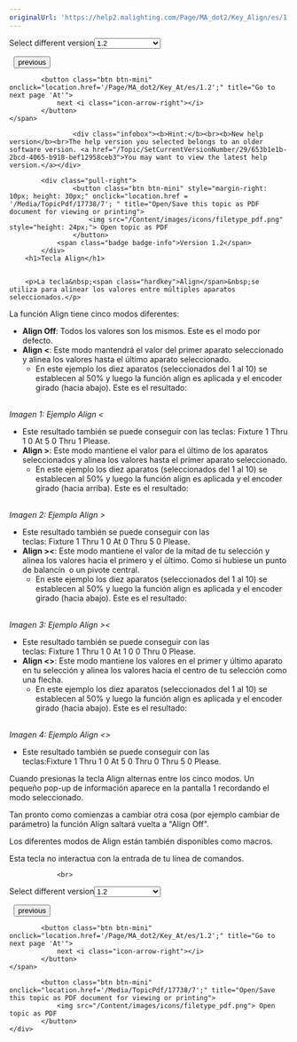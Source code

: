 ```yaml
---
originalUrl: 'https://help2.malighting.com/Page/MA_dot2/Key_Align/es/1.2'
---
```


<div class="topic-navigation">

<div class="pull-right">
	<span class="pull-left">


<div class="pull-left">
<form action="/Topic/SetCurrentVersionNumber" class="form-inline" id="frmTagSelector" method="post">	<span class="form-mini">
		<div class="input-prepend"><span class="add-on">Select different version</span><select autocomplete="off" id="versionNumberId" name="versionNumberId" onchange="$(this).closest('#frmTagSelector').submit();" style="width: 120px;"><option value="">- latest -</option>
<option value="3">1.1</option>
<option selected="selected" value="7">1.2</option>
<option value="12">1.3</option>
<option value="16">1.5</option>
<option value="29">1.9</option>
</select></div>
		<input data-val="true" data-val-number="The field Int32 must be a number." data-val-required="The Int32 field is required." id="ProductId" name="ProductId" type="hidden" value="7">
		<input id="CurrentGuid" name="CurrentGuid" type="hidden" value="653b1e1b-2bcd-4065-b918-bef12958ceb3">
	</span>
</form></div>&nbsp;	</span>
	<span class="pull-right" style="white-space: nowrap;">
			<button class="btn btn-mini" onclick="location.href='/Page/MA_dot2/Keys/es/1.2'; " title="Go to previous page 'Teclas'">
				<i class="icon-arrow-left"></i> previous
			</button>

			<button class="btn btn-mini" onclick="location.href='/Page/MA_dot2/Key_At/es/1.2';" title="Go to next page 'At'">
				next <i class="icon-arrow-right"></i> 
			</button>
	</span>
</div>
<div class="clear-fix" style="margin-bottom: 10px"></div>
</div>

					<div class="infobox"><b>Hint:</b><br><b>New help version</b><br>The help version you selected belongs to an older software version. <a href="/Topic/SetCurrentVersionNumber/29/653b1e1b-2bcd-4065-b918-bef12958ceb3">You may want to view the latest help version.</a></div>

			<div class="pull-right">
					<button class="btn btn-mini" style="margin-right: 10px; height: 30px;" onclick="location.href = '/Media/TopicPdf/17738/7'; " title="Open/Save this topic as PDF document for viewing or printing">
						<img src="/Content/images/icons/filetype_pdf.png" style="height: 24px;"> Open topic as PDF
					</button>
				<span class="badge badge-info">Version 1.2</span>
			</div>
		<h1>Tecla Align</h1>


		<p>La tecla&nbsp;<span class="hardkey">Align</span>&nbsp;se utiliza para alinear los valores entre múltiples aparatos seleccionados.</p>

<p>La función&nbsp;Align&nbsp;tiene cinco modos diferentes:</p>

<ul>
	<li><strong>Align Off</strong>: Todos los valores son los mismos. Este es el modo por defecto. &nbsp;</li>
	<li><strong>Align &lt;</strong>: Este modo mantendrá el valor del primer aparato seleccionado y alinea los valores hasta el último aparato seleccionado.
	<ul>
		<li>En este ejemplo los diez aparatos (seleccionados del 1 al 10) se establecen al 50% y luego la función align es aplicada y el encoder girado (hacia abajo). Este es el resultado:<br>
		<img alt="" src="/Media/Image/Dot2_Keys_Align_Left.png"></li>
	</ul>
	</li>
</ul>

<p><em>Imagen 1: Ejemplo&nbsp;Align &lt;</em></p>

<ul>
	<li>Este resultado también se puede conseguir con las teclas:&nbsp;<span class="hardkey">Fixture</span> <span class="hardkey">1</span> <span class="hardkey">Thru</span> <span class="hardkey">1</span> <span class="hardkey">0</span> <span class="hardkey">At</span> <span class="hardkey">5</span> <span class="hardkey">0</span> <span class="hardkey">Thru</span> <span class="hardkey">1</span> <span class="hardkey">Please</span>.</li>
	<li><strong>Align &gt;</strong>: Este modo mantiene el valor para el último de los aparatos seleccionados y alinea los valores hasta el primer aparato seleccionado.
	<ul>
		<li>En este ejemplo los diez aparatos (seleccionados del 1 al 10) se establecen al 50% y luego la función align es aplicada y el encoder girado (hacia arriba). Este es el resultado:<br>
		<img alt="" src="/Media/Image/Dot2_Keys_Align_Right.png"></li>
	</ul>
	</li>
</ul>

<p><em>Imagen 2: Ejemplo&nbsp;Align&nbsp;&gt;</em></p>

<ul>
	<li>Este resultado también se puede conseguir con las teclas:&nbsp;<span class="hardkey">Fixture</span>&nbsp;<span class="hardkey">1</span>&nbsp;<span class="hardkey">Thru</span>&nbsp;<span class="hardkey">1</span>&nbsp;<span class="hardkey">0</span>&nbsp;<span class="hardkey">At</span>&nbsp;<span class="hardkey">0</span>&nbsp;<span class="hardkey">Thru</span>&nbsp;<span class="hardkey">5</span>&nbsp;<span class="hardkey">0</span> <span class="hardkey">Please</span>.</li>
	<li><strong>Align &gt;&lt;</strong>: Este modo mantiene el valor de la mitad de tu selección y alinea los valores hacia el primero y el último. Como si hubiese un punto de balancín &nbsp;o un pivote central.
	<ul>
		<li>En este ejemplo los diez aparatos (seleccionados del 1 al 10) se establecen al 50% y luego la función align es aplicada y el encoder girado (hacia abajo). Este es el resultado:<br>
		<img alt="" src="/Media/Image/Dot2_Keys_Align_Center.png"></li>
	</ul>
	</li>
</ul>

<p><em>Imagen 3: Ejemplo&nbsp;Align&nbsp;&gt;&lt;</em></p>

<ul>
	<li>Este resultado también se puede conseguir con las teclas:&nbsp;<span class="hardkey">Fixture</span>&nbsp;<span class="hardkey">1</span>&nbsp;<span class="hardkey">Thru</span>&nbsp;<span class="hardkey">1</span>&nbsp;<span class="hardkey">0</span>&nbsp;<span class="hardkey">At</span>&nbsp;<span class="hardkey">1</span> <span class="hardkey">0</span>&nbsp;<span class="hardkey">0</span>&nbsp;<span class="hardkey">Thru</span>&nbsp;<span class="hardkey">0</span>&nbsp;<span class="hardkey">Please</span>.</li>
	<li><strong>Align &lt;&gt;</strong>: Este modo mantiene los valores en el primer y último aparato en tu selección y alinea los valores hacia el centro de tu selección como una flecha.
	<ul>
		<li>En este ejemplo los diez aparatos (seleccionados del 1 al 10) se establecen al 50% y luego la función align es aplicada y el encoder girado (hacia abajo). Este es el resultado:<br>
		<img alt="" src="/Media/Image/Dot2_Keys_Align_Sides.png"></li>
	</ul>
	</li>
</ul>

<p><em>Imagen 4: Ejemplo&nbsp;Align&nbsp;&lt;&gt;</em></p>

<ul>
	<li>Este resultado también se puede conseguir con las teclas:<span class="hardkey">Fixture</span>&nbsp;<span class="hardkey">1</span>&nbsp;<span class="hardkey">Thru</span>&nbsp;<span class="hardkey">1</span>&nbsp;<span class="hardkey">0</span>&nbsp;<span class="hardkey">At</span>&nbsp;<span class="hardkey">5</span>&nbsp;<span class="hardkey">0</span>&nbsp;<span class="hardkey">Thru</span>&nbsp;<span class="hardkey">0</span>&nbsp;<span class="hardkey">Thru</span> <span class="hardkey">5</span> <span class="hardkey">0</span>&nbsp;<span class="hardkey">Please</span>.</li>
</ul>

<p>Cuando presionas la tecla&nbsp;<span class="hardkey">Align</span>&nbsp;alternas entre los cinco modos. Un pequeño pop-up de información aparece en la pantalla 1 recordando el modo seleccionado.</p>

<p>Tan pronto como comienzas a cambiar otra cosa (por ejemplo cambiar de parámetro) la función Align saltará vuelta a "Align Off". &nbsp;</p>

<p>Los diferentes modos de&nbsp;Align están también disponibles como macros.</p>

<div class="important">Esta tecla no interactua con la entrada de tu línea de comandos.</div>


				<br>
<div class="topic-navigation">

<div class="pull-right">
	<span class="pull-left">


<div class="pull-left">
<form action="/Topic/SetCurrentVersionNumber" class="form-inline" id="frmTagSelector" method="post">	<span class="form-mini">
		<div class="input-prepend"><span class="add-on">Select different version</span><select autocomplete="off" id="versionNumberId" name="versionNumberId" onchange="$(this).closest('#frmTagSelector').submit();" style="width: 120px;"><option value="">- latest -</option>
<option value="3">1.1</option>
<option selected="selected" value="7">1.2</option>
<option value="12">1.3</option>
<option value="16">1.5</option>
<option value="29">1.9</option>
</select></div>
		<input data-val="true" data-val-number="The field Int32 must be a number." data-val-required="The Int32 field is required." id="ProductId" name="ProductId" type="hidden" value="7">
		<input id="CurrentGuid" name="CurrentGuid" type="hidden" value="653b1e1b-2bcd-4065-b918-bef12958ceb3">
	</span>
</form></div>&nbsp;	</span>
	<span class="pull-right" style="white-space: nowrap;">
			<button class="btn btn-mini" onclick="location.href='/Page/MA_dot2/Keys/es/1.2'; " title="Go to previous page 'Teclas'">
				<i class="icon-arrow-left"></i> previous
			</button>

			<button class="btn btn-mini" onclick="location.href='/Page/MA_dot2/Key_At/es/1.2';" title="Go to next page 'At'">
				next <i class="icon-arrow-right"></i> 
			</button>
	</span>
</div>
	<div class="clear-fix"></div>
	<div class="pull-right">
	
			<button class="btn btn-mini" onclick="location.href='/Media/TopicPdf/17738/7';" title="Open/Save this topic as PDF document for viewing or printing">
				<img src="/Content/images/icons/filetype_pdf.png"> Open topic as PDF
			</button>
	</div>
<div class="clear-fix" style="margin-bottom: 10px"></div>
</div>

	
